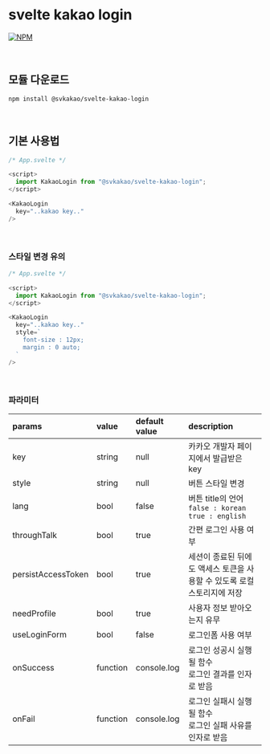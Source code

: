 # svelte kakao login

[![NPM](https://img.shields.io/badge/svelte-kakao--login-green?logo=svelte)](https://www.npmjs.com/package/@svkakao/svelte-kakao-login)

<br/>

## 모듈 다운로드

    npm install @svkakao/svelte-kakao-login

<br/>

## 기본 사용법

```javascript
/* App.svelte */

<script>
  import KakaoLogin from "@svkakao/svelte-kakao-login";
</script>

<KakaoLogin
  key="..kakao key.."
/>
```

<br/>

### 스타일 변경 유의

```javascript
/* App.svelte */

<script>
  import KakaoLogin from "@svkakao/svelte-kakao-login";
</script>

<KakaoLogin
  key="..kakao key.."
  style=`
    font-size : 12px;
    margin : 0 auto;
  `
/>
```

<br/>

### 파라미터

| params             | value    | default value | description                                                              |
| :----------------- | :------- | :------------ | :----------------------------------------------------------------------- |
| key                | string   | null          | 카카오 개발자 페이지에서 발급받은 key                                    |
| style              | string   | null          | 버튼 스타일 변경                                                         |
| lang               | bool     | false         | 버튼 title의 언어 <br/> `false : korean` <br/> `true : english`          |
| throughTalk        | bool     | true          | 간편 로그인 사용 여부                                                    |
| persistAccessToken | bool     | true          | 세션이 종료된 뒤에도 액세스 토큰을 사용할 수 있도록 로컬 스토리지에 저장 |
| needProfile        | bool     | true          | 사용자 정보 받아오는지 유무                                              |
| useLoginForm       | bool     | false         | 로그인폼 사용 여부                                                       |
| onSuccess          | function | console.log   | 로그인 성공시 실행될 함수 <br/> 로그인 결과를 인자로 받음                |
| onFail             | function | console.log   | 로그인 실패시 실행될 함수 <br/> 로그인 실패 사유를 인자로 받음           |
